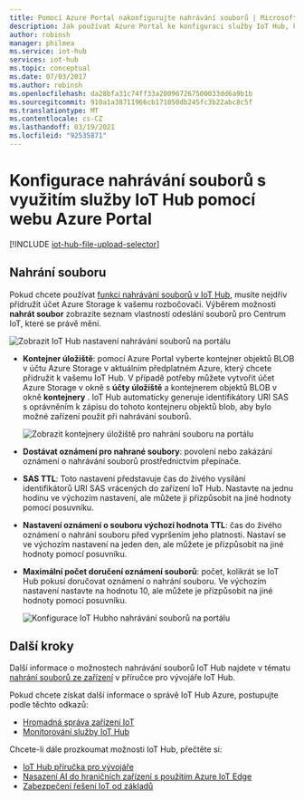 ```yaml
---
title: Pomocí Azure Portal nakonfigurujte nahrávání souborů | Microsoft Docs
description: Jak používat Azure Portal ke konfiguraci služby IoT Hub, která umožňuje nahrávání souborů z připojených zařízení. Obsahuje informace o konfiguraci cílového účtu úložiště Azure.
author: robinsh
manager: philmea
ms.service: iot-hub
services: iot-hub
ms.topic: conceptual
ms.date: 07/03/2017
ms.author: robinsh
ms.openlocfilehash: da28bfa31c74ff33a200967267500033dd6a9b1b
ms.sourcegitcommit: 910a1a38711966cb171050db245fc3b22abc8c5f
ms.translationtype: MT
ms.contentlocale: cs-CZ
ms.lasthandoff: 03/19/2021
ms.locfileid: "92535871"
---
```

# <a name="configure-iot-hub-file-uploads-using-the-azure-portal"></a>Konfigurace nahrávání souborů s využitím služby IoT Hub pomocí webu Azure Portal

[!INCLUDE [iot-hub-file-upload-selector](../../includes/iot-hub-file-upload-selector.md)]

## <a name="file-upload"></a>Nahrání souboru

Pokud chcete používat [funkci nahrávání souborů v IoT Hub](iot-hub-devguide-file-upload.md), musíte nejdřív přidružit účet Azure Storage k vašemu rozbočovači. Výběrem možnosti **nahrát soubor** zobrazíte seznam vlastností odeslání souborů pro Centrum IoT, které se právě mění.

![Zobrazit IoT Hub nastavení nahrávání souborů na portálu](./media/iot-hub-configure-file-upload/file-upload-settings.png)

* **Kontejner úložiště**: pomocí Azure Portal vyberte kontejner objektů BLOB v účtu Azure Storage v aktuálním předplatném Azure, který chcete přidružit k vašemu IoT Hub. V případě potřeby můžete vytvořit účet Azure Storage v okně s **účty úložiště** a kontejnerem objektů BLOB v okně **kontejnery** . IoT Hub automaticky generuje identifikátory URI SAS s oprávněním k zápisu do tohoto kontejneru objektů blob, aby bylo možné zařízení použít při nahrávání souborů.

   ![Zobrazit kontejnery úložiště pro nahrání souboru na portálu](./media/iot-hub-configure-file-upload/file-upload-container-selection.png)

* **Dostávat oznámení pro nahrané soubory**: povolení nebo zakázání oznámení o nahrávání souborů prostřednictvím přepínače.

* **SAS TTL**: Toto nastavení představuje čas do živého vysílání identifikátorů URI SAS vrácených do zařízení IoT Hub. Nastavte na jednu hodinu ve výchozím nastavení, ale můžete ji přizpůsobit na jiné hodnoty pomocí posuvníku.

* **Nastavení oznámení o souboru výchozí hodnota TTL**: čas do živého oznámení o nahrání souboru před vypršením jeho platnosti. Nastaví se ve výchozím nastavení na jeden den, ale můžete je přizpůsobit na jiné hodnoty pomocí posuvníku.

* **Maximální počet doručení oznámení souborů**: počet, kolikrát se IoT Hub pokusí doručovat oznámení o nahrání souboru. Ve výchozím nastavení nastavte na hodnotu 10, ale můžete je přizpůsobit na jiné hodnoty pomocí posuvníku.

   ![Konfigurace IoT Hubho nahrávání souborů na portálu](./media/iot-hub-configure-file-upload/file-upload-selected-container.png)

## <a name="next-steps"></a>Další kroky

Další informace o možnostech nahrávání souborů IoT Hub najdete v tématu [nahrání souborů ze zařízení](iot-hub-devguide-file-upload.md) v příručce pro vývojáře IoT Hub.

Pokud chcete získat další informace o správě IoT Hub Azure, postupujte podle těchto odkazů:

* [Hromadná správa zařízení IoT](iot-hub-bulk-identity-mgmt.md)
* [Monitorování služby IoT Hub](monitor-iot-hub.md)

Chcete-li dále prozkoumat možnosti IoT Hub, přečtěte si:

* [IoT Hub příručka pro vývojáře](iot-hub-devguide.md)
* [Nasazení AI do hraničních zařízení s použitím Azure IoT Edge](../iot-edge/quickstart-linux.md)
* [Zabezpečení řešení IoT od základů](../iot-fundamentals/iot-security-ground-up.md)